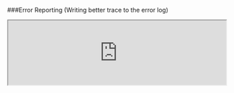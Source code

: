 ###Error Reporting (Writing better trace to the error log)
<iframe width="100%" onload="resizeIframe(this)" src="http://127.0.0.1:8888/php-error-report-log-5?showErrorLog=1">
Screenshot needed
</iframe>